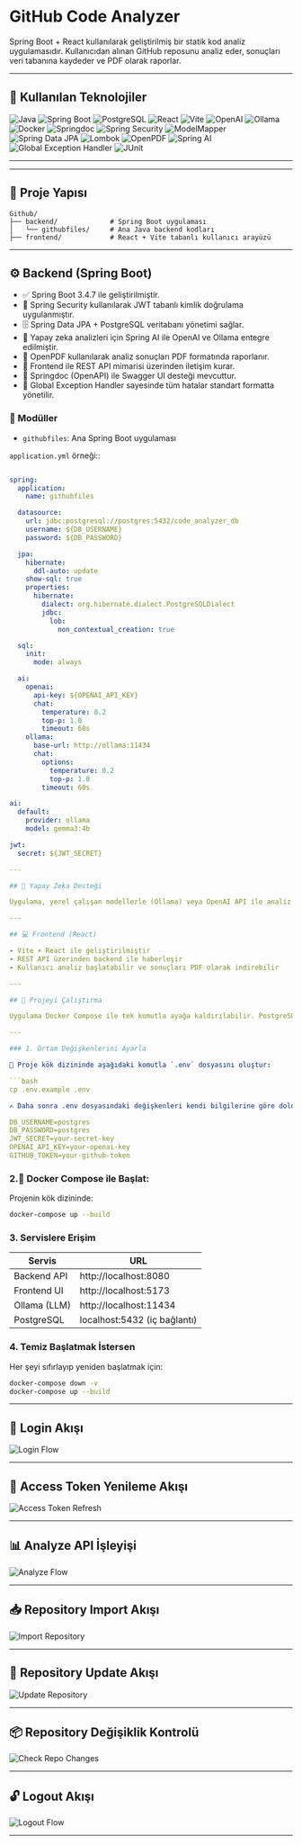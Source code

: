 # GitHub Code Analyzer

Spring Boot + React kullanılarak geliştirilmiş bir statik kod analiz uygulamasıdır. Kullanıcıdan alınan GitHub reposunu analiz eder, sonuçları veri tabanına kaydeder ve PDF olarak raporlar.

---

## 🧰 Kullanılan Teknolojiler

![Java](https://img.shields.io/badge/Java-17-blue?logo=java)
![Spring Boot](https://img.shields.io/badge/Spring%20Boot-3.4.7-success?logo=springboot)
![PostgreSQL](https://img.shields.io/badge/PostgreSQL-14-blue?logo=postgresql)
![React](https://img.shields.io/badge/React-19.1.0-61DAFB?logo=react)
![Vite](https://img.shields.io/badge/Vite-7.0.0-purple?logo=vite)
![OpenAI](https://img.shields.io/badge/OpenAI-GPT4-black?logo=openai)
![Ollama](https://img.shields.io/badge/Ollama-local--LLM-green?logo=data)
![Docker](https://img.shields.io/badge/Docker-Compose-blue?logo=docker)
![Springdoc](https://img.shields.io/badge/Springdoc-OpenAPI-blue?logo=openapiinitiative)
![Spring Security](https://img.shields.io/badge/Spring%20Security-JWT--based-green?logo=spring)
![ModelMapper](https://img.shields.io/badge/ModelMapper-Entity--DTO-blue)
![Spring Data JPA](https://img.shields.io/badge/Spring%20Data%20JPA-Hibernate-red?logo=hibernate)
![Lombok](https://img.shields.io/badge/Lombok-Auto--Code-yellow?logo=lombok)
![OpenPDF](https://img.shields.io/badge/OpenPDF-PDF--Reports-lightgrey)
![Spring AI](https://img.shields.io/badge/Spring%20AI-OpenAI%2FOllama-blueviolet?logo=openai)
![Global Exception Handler](https://img.shields.io/badge/Error%20Handling-Custom--Exceptions-critical)
![JUnit](https://img.shields.io/badge/JUnit-Testing-red?logo=junit5)


---

---

## 📁 Proje Yapısı

```
Github/
├── backend/             # Spring Boot uygulaması
│   └── githubfiles/     # Ana Java backend kodları
├── frontend/            # React + Vite tabanlı kullanıcı arayüzü
```

---

## ⚙️ Backend (Spring Boot)

- ✅ Spring Boot 3.4.7 ile geliştirilmiştir.
- 🔐 Spring Security kullanılarak JWT tabanlı kimlik doğrulama uygulanmıştır.
- 🗄️ Spring Data JPA + PostgreSQL veritabanı yönetimi sağlar.
- 🧠 Yapay zeka analizleri için Spring AI ile OpenAI ve Ollama entegre edilmiştir.
- 📄 OpenPDF kullanılarak analiz sonuçları PDF formatında raporlanır.
- 🔗 Frontend ile REST API mimarisi üzerinden iletişim kurar.
- 📘 Springdoc (OpenAPI) ile Swagger UI desteği mevcuttur.
- 🧹 Global Exception Handler sayesinde tüm hatalar standart formatta yönetilir.

### 📁 Modüller

- `githubfiles`: Ana Spring Boot uygulaması


`application.yml` örneği::

```yaml

spring:
  application:
    name: githubfiles

  datasource:
    url: jdbc:postgresql://postgres:5432/code_analyzer_db
    username: ${DB_USERNAME}
    password: ${DB_PASSWORD}

  jpa:
    hibernate:
      ddl-auto: update
    show-sql: true
    properties:
      hibernate:
        dialect: org.hibernate.dialect.PostgreSQLDialect
        jdbc:
          lob:
            non_contextual_creation: true

  sql:
    init:
      mode: always

  ai:
    openai:
      api-key: ${OPENAI_API_KEY}
      chat:
        temperature: 0.2
        top-p: 1.0
        timeout: 60s
    ollama:
      base-url: http://ollama:11434
      chat:
        options:
          temperature: 0.2
          top-p: 1.0
        timeout: 60s

ai:
  default:
    provider: ollama
    model: gemma3:4b

jwt:
  secret: ${JWT_SECRET}

---

## 🧠 Yapay Zeka Desteği

Uygulama, yerel çalışan modellerle (Ollama) veya OpenAI API ile analiz gerçekleştirebilir.

---

## 💻 Frontend (React)

- Vite + React ile geliştirilmiştir
- REST API üzerinden backend ile haberleşir
- Kullanıcı analiz başlatabilir ve sonuçları PDF olarak indirebilir

---

## 🚀 Projeyi Çalıştırma

Uygulama Docker Compose ile tek komutla ayağa kaldırılabilir. PostgreSQL, Spring Boot (backend), Ollama ve React (frontend) container olarak başlatılır.

---

### 1. Ortam Değişkenlerini Ayarla

📝 Proje kök dizininde aşağıdaki komutla `.env` dosyasını oluştur:

```bash
cp .env.example .env

✍️ Daha sonra .env dosyasındaki değişkenleri kendi bilgilerine göre doldur:

DB_USERNAME=postgres
DB_PASSWORD=postgres
JWT_SECRET=your-secret-key
OPENAI_API_KEY=your-openai-key
GITHUB_TOKEN=your-github-token
```

### 2.🐳 Docker Compose ile Başlat:

Projenin kök dizininde:

```bash
docker-compose up --build
```

### 3. Servislere Erişim

| Servis         | URL                          |
|----------------|------------------------------|
| Backend API    | http://localhost:8080        |
| Frontend UI    | http://localhost:5173        |
| Ollama (LLM)   | http://localhost:11434       |
| PostgreSQL     | localhost:5432 (iç bağlantı) |

### 4. Temiz Başlatmak İstersen

Her şeyi sıfırlayıp yeniden başlatmak için:

```bash
docker-compose down -v
docker-compose up --build
```
---

## 🔐 Login Akışı

![Login Flow](images/login_diagram.png)

---

## 🔁 Access Token Yenileme Akışı

![Access Token Refresh](images/access_token_refresh_diagram.png)

---

## 📊 Analyze API İşleyişi

![Analyze Flow](images/analyze_diagram.png)

---

## 📥 Repository Import Akışı

![Import Repository](images/import_repository_diagram.png)

---

## 🔄 Repository Update Akışı

![Update Repository](images/update_repository_diagram.png)

---

## 📦 Repository Değişiklik Kontrolü

![Check Repo Changes](images/check_all_repositories_has_changed_diagram.png)

---

## 🔓 Logout Akışı

![Logout Flow](images/logout_diagram.png)

---